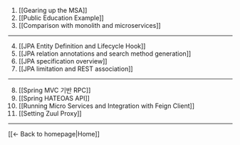 
1. [[Gearing up the MSA]]
2. [[Public Education Example]]
3. [[Comparison with monolith and microservices]]
----
4. [[JPA Entity Definition and Lifecycle Hook]]
5. [[JPA relation annotations and search method generation]]
6. [[JPA specification overview]]
7. [[JPA limitation and REST association]]
----
8. [[Spring MVC 기반 RPC]]
8. [[Spring HATEOAS API]]
8. [[Running Micro Services and Integration with Feign Client]]
8. [[Setting Zuul Proxy]]
----
[[← Back to homepage|Home]]